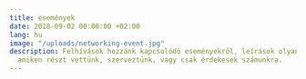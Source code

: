 ```yaml
---
title: események
date: 2018-09-02 00:00:00 +02:00
lang: hu
image: "/uploads/networking-event.jpg"
description: Felhívások hozzánk kapcsolódó eseményekről, leírások olyan rendezvényekről
  amiken részt vettünk, szerveztünk, vagy csak érdekesek számunkra.
---
```


